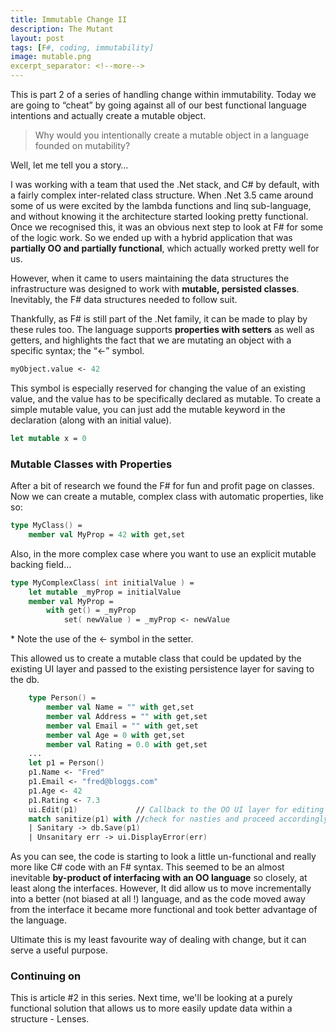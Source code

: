 ```yaml
---
title: Immutable Change II
description: The Mutant
layout: post
tags: [F#, coding, immutability]
image: mutable.png
excerpt_separator: <!--more-->
---
```


This is part 2 of a series of handling change within immutability. Today we are going to “cheat” by going against all of our best functional language intentions and actually create a mutable object.

>Why would you intentionally create a mutable object in a language founded on mutability?

Well, let me tell you a story… 
<!--more-->
I was working with a team that used the .Net stack, and C# by default, with a fairly complex inter-related class structure. When .Net 3.5 came around some of us were excited by the lambda functions and linq sub-language, and without knowing it the architecture started looking pretty functional. Once we recognised this, it was an obvious next step to look at F# for some of the logic work. So we ended up with a hybrid application that was __partially OO and partially functional__, which actually worked pretty well for us.

However, when it came to users maintaining the data structures the infrastructure was designed to work with __mutable, persisted classes__. Inevitably, the F# data structures needed to follow suit.

Thankfully, as F# is still part of the .Net family, it can be made to play by these rules too. The language supports __properties with setters__ as well as getters, and highlights the fact that we are mutating an object with a specific syntax; the “<-” symbol.

```fsharp
myObject.value <- 42
```

This symbol is especially reserved for changing the value of an existing value, and the value has to be specifically declared as mutable. To create a simple mutable value, you can just add the mutable keyword in the declaration (along with an initial value).

```fsharp
let mutable x = 0
```

### Mutable Classes with Properties
After a bit of research we found the F# for fun and profit page on classes. Now we can create a mutable, complex class with automatic properties, like so:

```fsharp
type MyClass() =
    member val MyProp = 42 with get,set
```

Also, in the more complex case where you want to use an explicit mutable backing field…

```fsharp
type MyComplexClass( int initialValue ) =
    let mutable _myProp = initialValue
    member val MyProp =
        with get() = _myProp
            set( newValue ) = _myProp <- newValue
```
\* Note the use of the <- symbol in the setter.

This allowed us to create a mutable class that could be updated by the existing UI layer and passed to the existing persistence layer for saving to the db.

```fsharp
    type Person() =
        member val Name = "" with get,set
        member val Address = "" with get,set
        member val Email = "" with get,set
        member val Age = 0 with get,set
        member val Rating = 0.0 with get,set
    ...
    let p1 = Person()
    p1.Name <- "Fred"
    p1.Email <- "fred@bloggs.com"
    p1.Age <- 42
    p1.Rating <- 7.3
    ui.Edit(p1)             // Callback to the OO UI layer for editing
    match sanitize(p1) with //check for nasties and proceed accordingly
    | Sanitary -> db.Save(p1)
    | Unsanitary err -> ui.DisplayError(err)
```

As you can see, the code is starting to look a little un-functional and really more like C# code with an F# syntax. This seemed to be an almost inevitable __by-product of interfacing with an OO language__ so closely, at least along the interfaces. However, It did allow us to move incrementally into a better (not biased at all !) language, and as the code moved away from the interface it became more functional and took better advantage of the language.

Ultimate this is my least favourite way of dealing with change, but it can serve a useful purpose.

### Continuing on

This is article #2 in this series. Next time, we'll be looking at a purely functional solution that allows us to more easily update data within a structure - Lenses.
